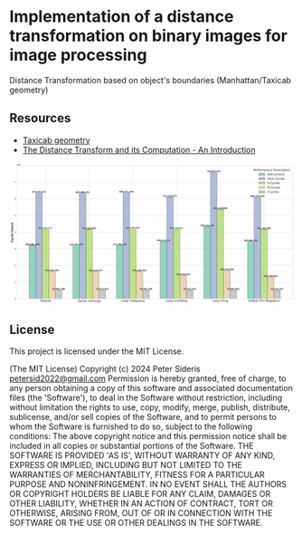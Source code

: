# Implementation of a distance transformation on binary images for image processing 

Distance Transformation based on object's boundaries (Manhattan/Taxicab geometry)

## Resources
- [Taxicab geometry](https://en.wikipedia.org/wiki/Taxicab_geometry)
- [The Distance Transform and its Computation - An Introduction](https://arxiv.org/pdf/2106.03503)

![](https://github.com/petersid2022/duth-embedded/blob/f928361d01e6c233e093f7c4e1ac98959d9c5daf/scripts/optimized_comparison.png)

## License

This project is licensed under the MIT License.

(The MIT License) Copyright (c) 2024 Peter Sideris petersid2022@gmail.com Permission is hereby granted, free of charge, to any person obtaining a copy of this software and associated documentation files (the 'Software'), to deal in the Software without restriction, including without limitation the rights to use, copy, modify, merge, publish, distribute, sublicense, and/or sell copies of the Software, and to permit persons to whom the Software is furnished to do so, subject to the following conditions: The above copyright notice and this permission notice shall be included in all copies or substantial portions of the Software. THE SOFTWARE IS PROVIDED 'AS IS', WITHOUT WARRANTY OF ANY KIND, EXPRESS OR IMPLIED, INCLUDING BUT NOT LIMITED TO THE WARRANTIES OF MERCHANTABILITY, FITNESS FOR A PARTICULAR PURPOSE AND NONINFRINGEMENT. IN NO EVENT SHALL THE AUTHORS OR COPYRIGHT HOLDERS BE LIABLE FOR ANY CLAIM, DAMAGES OR OTHER LIABILITY, WHETHER IN AN ACTION OF CONTRACT, TORT OR OTHERWISE, ARISING FROM, OUT OF OR IN CONNECTION WITH THE SOFTWARE OR THE USE OR OTHER DEALINGS IN THE SOFTWARE.
